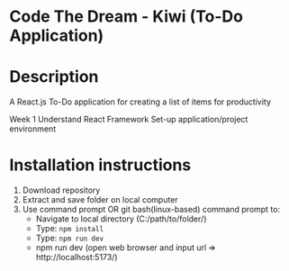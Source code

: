 # Code The Dream - Kiwi (To-Do Application)

# Description
A React.js To-Do application for creating a list of items for productivity

Week 1
Understand React Framework
Set-up application/project environment

# Installation instructions
1) Download repository
2) Extract and save folder on local computer
3) Use command prompt OR git bash(linux-based) command prompt to:
   - Navigate to local directory (C:/path/to/folder/)
   - Type: `npm install`
   - Type: `npm run dev`
   + npm run dev (open web browser and input url => http://localhost:5173/)
